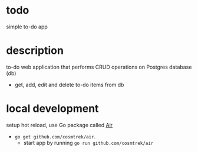# todo
simple to-do app


# description
to-do web application that performs CRUD operations on Postgres database (db)
- get, add, edit and delete to-do items from db

# local development
setup hot reload, use Go package called [Air](https://github.com/cosmtrek/air)
 - `go get github.com/cosmtrek/air`. 
   - start app by running `go run github.com/cosmtrek/air`
